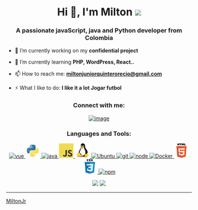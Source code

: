 <h1 align="center">Hi 👋, I'm Milton <img height="40" src="https://emoji.gg/assets/emoji/7333-parrotdance.gif"></h1>
<h3 align="center">A passionate javaScript, java and Python  developer from Colombia</h3>

- 🔭 I’m currently working on my **confidential project**

- 🌱 I’m currently learning **PHP, WordPress, React..**

- 📫 How to reach me: **miltonjuniorquinterorecio@gmail.com**

- ⚡ What I like to do: **I like it a lot Jogar futbol**

<h3 align="center">Connect with me:</h3>
<div align="center">


[![image](https://img.shields.io/badge/Instagram-E4405F?style=for-the-badge&logo=instagram&logoColor=white)](https://www.instagram.com/miltonjr__/)
  
</div>

<h3 align="center">Languages and Tools:</h3>

<p align="center"> 
 <a href="https://vuejs.org/" target="_blank"> 
    <img src="https://www.vectorlogo.zone/logos/vuejs/vuejs-ar21.svg" alt="vue" width="80" height="40"/> 
  </a>
  <a href="https://www.python.org" target="_blank"> 
    <img src="https://raw.githubusercontent.com/devicons/devicon/master/icons/python/python-original.svg" alt="python" width="40" height="40"/> 
  </a>  
    <a href="https://www.java.com/es/" target="_blank"> 
    <img src="https://www.vectorlogo.zone/logos/java/java-icon.svg" alt="java" width="40" height="40"/> 
  </a> 
  <a href="https://developer.mozilla.org/en-US/docs/Web/JavaScript" target="_blank"> 
    <img src="https://raw.githubusercontent.com/devicons/devicon/master/icons/javascript/javascript-original.svg" alt="javascript" width="40" height="40"/> 
  </a> 
  <a href="https://www.linux.org/" target="_blank"> 
    <img src="https://raw.githubusercontent.com/devicons/devicon/master/icons/linux/linux-original.svg" alt="linux" width="40" height="40"/> 
  </a> 
  <a href="https://ubuntu.com/download" target="_blank"> 
    <img src="https://www.vectorlogo.zone/logos/ubuntu/ubuntu-icon.svg" alt="Ubuntu" width="40" height="40"/> 
  </a>
  <a href="https://git-scm.com/" target="_blank"> 
    <img src="https://www.vectorlogo.zone/logos/git-scm/git-scm-icon.svg" alt="git" width="40" height="40"/> 
  </a>
     <a href="https://nodejs.org/" target="_blank"> 
    <img src="https://www.vectorlogo.zone/logos/nodejs/nodejs-icon.svg" alt="node" width="40" height="40"/> 
  </a>
      <a href="https://www.docker.com/" target="_blank"> 
    <img src="https://www.vectorlogo.zone/logos/docker/docker-icon.svg" alt="Docker" width="40" height="40"/> 
  </a>
    <a href="https://www.w3.org/html/" target="_blank"> 
    <img src="https://raw.githubusercontent.com/devicons/devicon/master/icons/html5/html5-original-wordmark.svg" alt="html5" width="40" height="40"/> 
  </a>
  <a href="https://www.w3schools.com/css/" target="_blank"> 
    <img src="https://raw.githubusercontent.com/devicons/devicon/master/icons/css3/css3-original-wordmark.svg" alt="css3" width="40" height="40"/> 
  </a> 
   <a href="https://www.npmjs.com/" target="_blank"> 
    <img src="https://www.vectorlogo.zone/logos/npmjs/npmjs-ar21.svg" alt="npm" width="40" height="40"/> 
  </a> 
</p>

<p align= "center">
  <img height= "150" src="https://github-readme-stats.vercel.app/api?username=MiltonQuintero&theme=react&show_icons=true&include_all_commits=true" />
  <img height= "150" src="https://github-readme-stats.vercel.app/api/top-langs/?username=MiltonQuintero&theme=react&layout=compact" />
</p>

------

[MiltonJr](https://github.com/MiltonQuintero)
